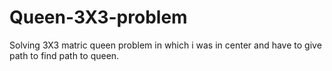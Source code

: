 # Queen-3X3-problem
Solving 3X3 matric queen problem in which i was in center and have to give path to find path to queen.
